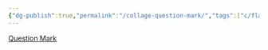 ```yaml
---
{"dg-publish":true,"permalink":"/collage-question-mark/","tags":["c/flat-background","c/white","c/woman","c/hand","c/tatoo"],"created":"2024-01-08T14:23:04.275-05:00","updated":"2024-01-08T14:23:29.451-05:00"}
---
```



[Question Mark](https://www.instagram.com/p/CoRACs-NXO0/)
